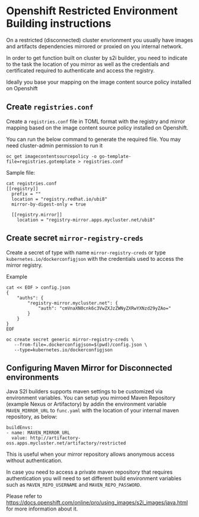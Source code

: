 # Openshift Restricted Environment Building instructions

On a restricted (disconnected) cluster envrionment you usually have
images and artifacts dependencies mirrored or proxied on you internal
network.

In order to get function built on cluster by s2i builder, you need
to indicate to the task the location of you mirror as well as the
credentials and certificated required to authenticate and access the
registry. 

Ideally you base your mapping on the image content source policy
installed on Openshift


## Create `registries.conf`

Create a `registries.conf` file in TOML format with the registry and mirror mapping based on the image content source policy installed on Openshift.
  
You can run the below command to generate the required file. You may need cluster-admin permission to run it

```
oc get imagecontentsourcepolicy -o go-template-file=registries.gotemplate > registries.conf
```

Sample file:
```
cat registries.conf
[[registry]]
  prefix = ""
  location = "registry.redhat.io/ubi8"
  mirror-by-digest-only = true

  [[registry.mirror]]
    location = "registry-mirror.apps.mycluster.net/ubi8"
```

## Create secret `mirror-registry-creds`

Create a secret of type with name `mirror-registry-creds` or type 
`kubernetes.io/dockerconfigjson` with the credentials used to access
the mirror registry.

Example

```
cat << EOF > config.json
{
    "auths": {
        "registry-mirror.mycluster.net": {
            "auth": "cmVnaXN0cnk6c3VwZXJzZWNyZXRwYXNzd29yZAo="
        }
    }
}
EOF

oc create secret generic mirror-registry-creds \
   --from-file=.dockerconfigjson=$(pwd)/config.json \
   --type=kubernetes.io/dockerconfigjson
```

## Configuring Maven Mirror for Disconnected environments

Java S2I builders supports maven settings to be customized via 
environment variables. You can setup you mirroed Maven Repository
(example Nexus or Artifactory) by addin the environment variable `MAVEN_MIRROR_URL` to `func.yaml` with the location of your internal maven repository, as below:

```
buildEnvs:
- name: MAVEN_MIRROR_URL
  value: http://artifactory-oss.apps.mycluster.net/artifactory/restricted
```

This is useful when your mirror repository allows anonymous access without authentication.

In case you need to access a private maven repository that requires
authentication you will need to set different build environment
variables such as `MAVEN_REPO_USERNAME` and `MAVEN_REPO_PASSWORD`.

Please refer to https://docs.openshift.com/online/pro/using_images/s2i_images/java.html for more information about it.


